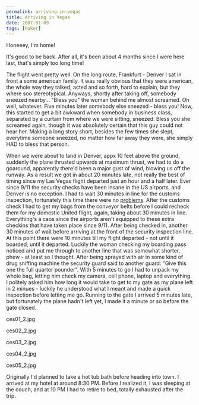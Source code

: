 ```yaml
---
permalink: arriving-in-vegas
title: Arriving in Vegas
date: 2007-01-09
tags: [Poker]
---
```

Honeeey, I'm home!

It's good to be back. After all, it's been about 4 months since I were here last, that's simply too long time!

<!-- more -->

The flight went pretty well. On the long route, Frankfurt - Denver I sat in front a some american family. It was really obvious that they were american, the whole way they talked, acted and so forth, hard to explain, but they where soo stereotypical. Anyways, shortly after taking off, somebody sneezed nearby... "Bless you" the woman behind me almost screamed. Oh well, whatever. Five minutes later somebody else sneezed - bless you! Now, this started to get a bit awkward when somebody in business class, separated by a curtain from where we were sitting, sneezed. Bless you she screamed again, though it was absolutely certain that this guy could not hear her. Making a long story short, besides the few times she slept, everytime someone sneezed, no matter how far away they were, she simply HAD to bless that person.

When we were about to land in Denver, appx 10 feet above the ground, suddenly the plane thrusted upwards at maximum thrust, we had to do a goaround, apparently there'd been a major gust of wind, blowing us off the runway. As a result we got in about 20 minutes late, not really the best of timing since my Las Vegas flight departed just an hour and a half later. Ever since 9/11 the security checks have been insane in the US airports, and Denver is no exception. I had to wait 30 minutes in line for the customs inspection, fortunately this time there were no [problems](http://www.improve.dk/blog/2006/07/26/arrivalatvegas). After the customs check I had to get my bags from the conveyor belts before I could recheck them for my domestic United flight, again, taking about 30 minutes in line. Everything's a caos since the airports aren't equipped to these extra checkins that have taken place since 9/11. After being checked in, another 30 minutes of wait before arriving at the front of the security inspection line. At this point there were 10 minutes till my flight departed - not until it boarded, until it departed. Luckily the woman checking my boarding pass noticed and put me through to another line that was somewhat shorter, phew - at least so I thought. After being sprayed with air in some kind of drug sniffing machine the security guard said to another guard: "Give this one the full quarter pounder". With 5 minutes to go I had to unpack my whole bag, letting him check my camera, cell phone, laptop and everything. I politely asked him how long it would take to get to my gate as my plane left in 2 minues - luckily he understood what I meant and made a quick inspection before letting me go. Running to the gate I arrived 5 minutes late, but fortunately the plane hadn't left yet, I made it a minute or so before the gate closed.

ces01_2.jpg

ces02_2.jpg

ces03_2.jpg

ces04_2.jpg

ces05_2.jpg

Originally I'd planned to take a hot tub bath before heading into town. I arrived at my hotel at around 8:30 PM. Before I realized it, I was sleeping at the couch, and at 10 PM I had to retire to bed, totally exhausted after the trip.
